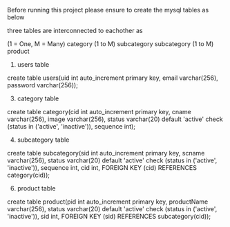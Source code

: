 Before running this project please ensure to create the mysql tables as below

three tables are interconnected to eachother as

(1 = One, M = Many)
category (1 to M) subcategory
subcategory (1 to M) product

1) users table

create table users(uid int auto_increment primary key, email varchar(256), password varchar(256));

3) category table

create table category(cid int auto_increment primary key, cname varchar(256), image varchar(256), status varchar(20) default 'active'
check (status in ('active', 'inactive')), sequence int);

4) subcategory table

create table subcategory(sid int auto_increment primary key, scname varchar(256), status varchar(20) default 'active'
check (status in ('active', 'inactive')), sequence int, cid int, FOREIGN KEY (cid) REFERENCES category(cid));

6) product table

create table product(pid int auto_increment primary key, productName varchar(256), status varchar(20) default 'active'
check (status in ('active', 'inactive')), sid int, FOREIGN KEY (sid) REFERENCES subcategory(cid));
